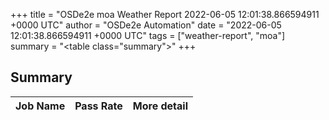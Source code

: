+++
title = "OSDe2e moa Weather Report 2022-06-05 12:01:38.866594911 +0000 UTC"
author = "OSDe2e Automation"
date = "2022-06-05 12:01:38.866594911 +0000 UTC"
tags = ["weather-report", "moa"]
summary = "<table class=\"summary\"></table>"
+++
## Summary

| Job Name | Pass Rate | More detail |
|----------|-----------|-------------|




